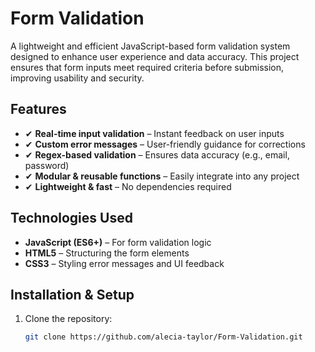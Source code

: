 # Form Validation

A lightweight and efficient JavaScript-based form validation system designed to enhance user experience and data accuracy. This project ensures that form inputs meet required criteria before submission, improving usability and security.

## Features  
- ✔ **Real-time input validation** – Instant feedback on user inputs  
- ✔ **Custom error messages** – User-friendly guidance for corrections  
- ✔ **Regex-based validation** – Ensures data accuracy (e.g., email, password)  
- ✔ **Modular & reusable functions** – Easily integrate into any project  
- ✔ **Lightweight & fast** – No dependencies required  

## Technologies Used  
- **JavaScript (ES6+)** – For form validation logic  
- **HTML5** – Structuring the form elements  
- **CSS3** – Styling error messages and UI feedback  

## Installation & Setup  
1. Clone the repository:  
   ```sh
   git clone https://github.com/alecia-taylor/Form-Validation.git
